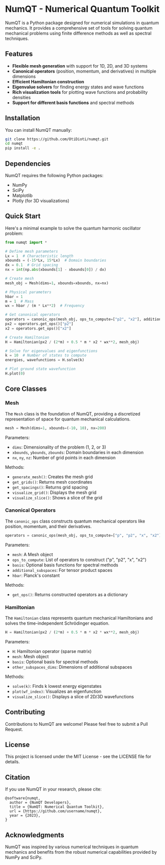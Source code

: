 # NumQT - Numerical Quantum Toolkit

NumQT is a Python package designed for numerical simulations in quantum mechanics. It provides a comprehensive set of tools for solving quantum mechanical problems using finite difference methods as well as spectral techniques.

## Features

- **Flexible mesh generation** with support for 1D, 2D, and 3D systems
- **Canonical operators** (position, momentum, and derivatives) in multiple dimensions
- **Efficient Hamiltonian construction** 
- **Eigenvalue solvers** for finding energy states and wave functions
- **Rich visualization tools** for plotting wave functions and probability densities
- **Support for different basis functions** and spectral methods

## Installation

You can install NumQT  manually:

```bash
git clone https://github.com/OtiDioti/numqt.git
cd numqt
pip install -e .
```

## Dependencies

NumQT requires the following Python packages:

- NumPy
- SciPy
- Matplotlib
- Plotly (for 3D visualizations)

## Quick Start

Here's a minimal example to solve the quantum harmonic oscillator problem:

```python
from numqt import *

# Define mesh parameters
Lx = 1  # Characteristic length
xbounds = (-15*Lx, 15*Lx)  # Domain boundaries
dx = 0.1  # Grid spacing
nx = int(np.abs(xbounds[1] - xbounds[0]) / dx)

# Create mesh
mesh_obj = Mesh(dims=1, xbounds=xbounds, nx=nx)

# Physical parameters
hbar = 1
m = 1  # Mass
wx = hbar / (m * Lx**2)  # Frequency

# Get canonical operators
operators = canonic_ops(mesh_obj, ops_to_compute=["p2", "x2"], additional_subspaces=None, hbar=1)
px2 = operators.get_ops()["p2"]
x2 = operators.get_ops()["x2"]

# Create Hamiltonian
H = Hamiltonian(px2 / (2*m) + 0.5 * m * x2 * wx**2, mesh_obj)

# Solve for eigenvalues and eigenfunctions
k = 10  # Number of states to compute
energies, wavefunctions = H.solve(k)

# Plot ground state wavefunction
H.plot(0)
```

## Core Classes

### Mesh

The `Mesh` class is the foundation of NumQT, providing a discretized representation of space for quantum mechanical calculations.

```python
mesh = Mesh(dims=1, xbounds=(-10, 10), nx=200)
```

Parameters:
- `dims`: Dimensionality of the problem (1, 2, or 3)
- `xbounds`, `ybounds`, `zbounds`: Domain boundaries in each dimension
- `nx`, `ny`, `nz`: Number of grid points in each dimension

Methods:
- `generate_mesh()`: Creates the mesh grid
- `get_grids()`: Returns mesh coordinates
- `get_spacings()`: Returns grid spacing
- `visualize_grid()`: Displays the mesh grid
- `visualize_slice()`: Shows a slice of the grid

### Canonical Operators

The `canonic_ops` class constructs quantum mechanical operators like position, momentum, and their derivatives.

```python
operators = canonic_ops(mesh_obj, ops_to_compute=["p", "p2", "x", "x2"], hbar=1)
```

Parameters:
- `mesh`: A Mesh object
- `ops_to_compute`: List of operators to construct ("p", "p2", "x", "x2")
- `basis`: Optional basis functions for spectral methods
- `additional_subspaces`: For tensor product spaces
- `hbar`: Planck's constant

Methods:
- `get_ops()`: Returns constructed operators as a dictionary

### Hamiltonian

The `Hamiltonian` class represents quantum mechanical Hamiltonians and solves the time-independent Schrödinger equation.

```python
H = Hamiltonian(px2 / (2*m) + 0.5 * m * x2 * wx**2, mesh_obj)
```

Parameters:
- `H`: Hamiltonian operator (sparse matrix)
- `mesh`: Mesh object
- `basis`: Optional basis for spectral methods
- `other_subspaces_dims`: Dimensions of additional subspaces

Methods:
- `solve(k)`: Finds k lowest energy eigenstates
- `plot(wf_index)`: Visualizes an eigenfunction
- `visualize_slice()`: Displays a slice of 2D/3D wavefunctions

## Contributing

Contributions to NumQT are welcome! Please feel free to submit a Pull Request.

## License

This project is licensed under the MIT License - see the LICENSE file for details.

## Citation

If you use NumQT in your research, please cite:

```
@software{numqt,
  author = {NumQT Developers},
  title = {NumQT: Numerical Quantum Toolkit},
  url = {https://github.com/username/numqt},
  year = {2023},
}
```

## Acknowledgments

NumQT was inspired by various numerical techniques in quantum mechanics and benefits from the robust numerical capabilities provided by NumPy and SciPy.

